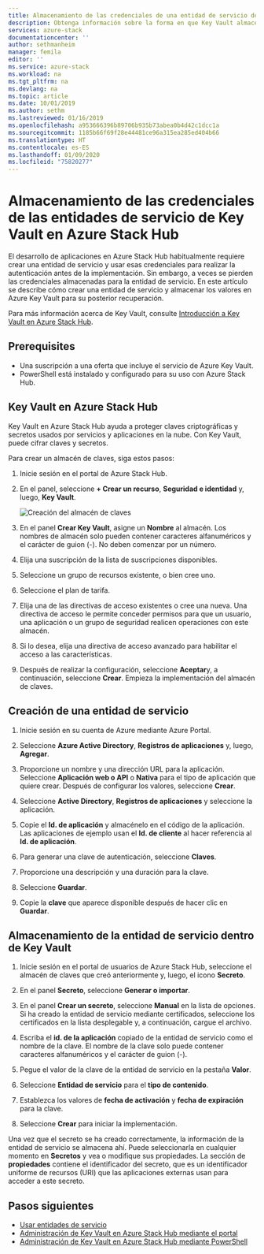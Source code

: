 ```yaml
---
title: Almacenamiento de las credenciales de una entidad de servicio de Key Vault en Azure Stack Hub | Microsoft Docs
description: Obtenga información sobre la forma en que Key Vault almacena las credenciales de una entidad de servicio en Azure Stack Hub
services: azure-stack
documentationcenter: ''
author: sethmanheim
manager: femila
editor: ''
ms.service: azure-stack
ms.workload: na
ms.tgt_pltfrm: na
ms.devlang: na
ms.topic: article
ms.date: 10/01/2019
ms.author: sethm
ms.lastreviewed: 01/16/2019
ms.openlocfilehash: a953666396b89706b935b73abea0b4d42c1dcc1a
ms.sourcegitcommit: 1185b66f69f28e44481ce96a315ea285ed404b66
ms.translationtype: HT
ms.contentlocale: es-ES
ms.lasthandoff: 01/09/2020
ms.locfileid: "75820277"
---
```

# <a name="store-service-principal-credentials-in-azure-stack-hub-key-vault"></a>Almacenamiento de las credenciales de las entidades de servicio de Key Vault en Azure Stack Hub

El desarrollo de aplicaciones en Azure Stack Hub habitualmente requiere crear una entidad de servicio y usar esas credenciales para realizar la autenticación antes de la implementación. Sin embargo, a veces se pierden las credenciales almacenadas para la entidad de servicio. En este artículo se describe cómo crear una entidad de servicio y almacenar los valores en Azure Key Vault para su posterior recuperación.

Para más información acerca de Key Vault, consulte [Introducción a Key Vault en Azure Stack Hub](azure-stack-key-vault-intro.md).

## <a name="prerequisites"></a>Prerequisites

- Una suscripción a una oferta que incluye el servicio de Azure Key Vault.
- PowerShell está instalado y configurado para su uso con Azure Stack Hub.

## <a name="key-vault-in-azure-stack-hub"></a>Key Vault en Azure Stack Hub

Key Vault en Azure Stack Hub ayuda a proteger claves criptográficas y secretos usados por servicios y aplicaciones en la nube. Con Key Vault, puede cifrar claves y secretos.

Para crear un almacén de claves, siga estos pasos:

1. Inicie sesión en el portal de Azure Stack Hub.

2. En el panel, seleccione **+ Crear un recurso**, **Seguridad e identidad** y, luego, **Key Vault**.

   ![Creación del almacén de claves](media/azure-stack-key-vault-store-credentials/create-key-vault.png)

3. En el panel **Crear Key Vault**, asigne un **Nombre** al almacén. Los nombres de almacén solo pueden contener caracteres alfanuméricos y el carácter de guion (-). No deben comenzar por un número.

4. Elija una suscripción de la lista de suscripciones disponibles.

5. Seleccione un grupo de recursos existente, o bien cree uno.

6. Seleccione el plan de tarifa.

7. Elija una de las directivas de acceso existentes o cree una nueva. Una directiva de acceso le permite conceder permisos para que un usuario, una aplicación o un grupo de seguridad realicen operaciones con este almacén.

8. Si lo desea, elija una directiva de acceso avanzado para habilitar el acceso a las características.

9. Después de realizar la configuración, seleccione **Aceptar**y, a continuación, seleccione **Crear**. Empieza la implementación del almacén de claves.

## <a name="create-a-service-principal"></a>Creación de una entidad de servicio

1. Inicie sesión en su cuenta de Azure mediante Azure Portal.

2. Seleccione **Azure Active Directory**, **Registros de aplicaciones** y, luego, **Agregar**.

3. Proporcione un nombre y una dirección URL para la aplicación. Seleccione **Aplicación web o API** o **Nativa** para el tipo de aplicación que quiere crear. Después de configurar los valores, seleccione **Crear**.

4. Seleccione **Active Directory**, **Registros de aplicaciones** y seleccione la aplicación.

5. Copie el **Id. de aplicación** y almacénelo en el código de la aplicación. Las aplicaciones de ejemplo usan el **Id. de cliente** al hacer referencia al **Id. de aplicación**.

6. Para generar una clave de autenticación, seleccione **Claves**.

7. Proporcione una descripción y una duración para la clave.

8. Seleccione **Guardar**.

9. Copie la **clave** que aparece disponible después de hacer clic en **Guardar**.

## <a name="store-the-service-principal-inside-key-vault"></a>Almacenamiento de la entidad de servicio dentro de Key Vault

1. Inicie sesión en el portal de usuarios de Azure Stack Hub, seleccione el almacén de claves que creó anteriormente y, luego, el icono **Secreto**.

2. En el panel **Secreto**, seleccione **Generar o importar**.

3. En el panel **Crear un secreto**, seleccione **Manual** en la lista de opciones. Si ha creado la entidad de servicio mediante certificados, seleccione los certificados en la lista desplegable y, a continuación, cargue el archivo.

4. Escriba el **id. de la aplicación** copiado de la entidad de servicio como el nombre de la clave. El nombre de la clave solo puede contener caracteres alfanuméricos y el carácter de guion (-).

5. Pegue el valor de la clave de la entidad de servicio en la pestaña **Valor**.

6. Seleccione **Entidad de servicio** para el **tipo de contenido**.

7. Establezca los valores de **fecha de activación** y **fecha de expiración** para la clave.

8. Seleccione **Crear** para iniciar la implementación.

Una vez que el secreto se ha creado correctamente, la información de la entidad de servicio se almacena ahí. Puede seleccionarla en cualquier momento en **Secretos** y vea o modifique sus propiedades. La sección de **propiedades** contiene el identificador del secreto, que es un identificador uniforme de recursos (URI) que las aplicaciones externas usan para acceder a este secreto.

## <a name="next-steps"></a>Pasos siguientes

- [Usar entidades de servicio](azure-stack-create-service-principals.md)
- [Administración de Key Vault en Azure Stack Hub mediante el portal](azure-stack-key-vault-manage-portal.md)  
- [Administración de Key Vault en Azure Stack Hub mediante PowerShell](azure-stack-key-vault-manage-powershell.md)
